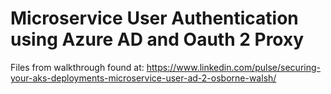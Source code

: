 # Microservice User Authentication using Azure AD and Oauth 2 Proxy

Files from walkthrough found at: https://www.linkedin.com/pulse/securing-your-aks-deployments-microservice-user-ad-2-osborne-walsh/
